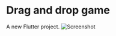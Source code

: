 # Drag and drop game

A new Flutter project.
![Screenshot](https://drive.google.com/file/d/1m5l3A8AetKEpjNjbYnreTunWbMGwYxDM/view?usp=sharing)
